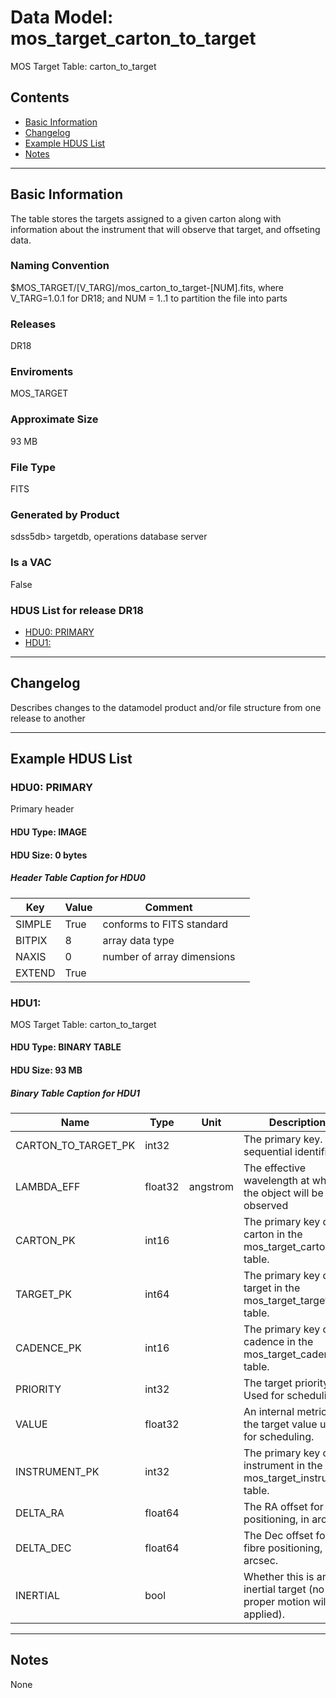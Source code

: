 # Data Model: mos_target_carton_to_target


MOS Target Table: carton_to_target


## Contents
- [Basic Information](#basic-information)
- [Changelog](#changelog)
- [Example HDUS List](#example-hdus-list)
- [Notes](#notes)

---

## Basic Information
The table stores the targets assigned to a given carton along with information about the instrument that will observe that target, and offseting data.

### Naming Convention
$MOS_TARGET/[V_TARG]/mos_carton_to_target-[NUM].fits, where V_TARG=1.0.1 for DR18; and NUM = 1..1 to partition the file into parts

### Releases
DR18

### Enviroments
MOS_TARGET

### Approximate Size
93 MB

### File Type
FITS

### Generated by Product
sdss5db> targetdb, operations database server

### Is a VAC
False

### HDUS List for release DR18
  - [HDU0: PRIMARY](#hdu0-primary)
  - [HDU1: ](#hdu1)

---

## Changelog
Describes changes to the datamodel product and/or file structure from one release to another

---
## Example HDUS List

### HDU0: PRIMARY
Primary header

#### HDU Type: IMAGE
#### HDU Size:  0 bytes

##### Header Table Caption for HDU0
Key | Value | Comment | |
| --- | --- | --- | --- |
| SIMPLE | True | conforms to FITS standard |
| BITPIX | 8 | array data type |
| NAXIS | 0 | number of array dimensions |
| EXTEND | True |  |



### HDU1:
MOS Target Table: carton_to_target

#### HDU Type: BINARY TABLE
#### HDU Size:  93 MB


##### Binary Table Caption for HDU1
Name | Type | Unit | Description |
| --- | --- | --- | --- |
 | CARTON_TO_TARGET_PK | int32 |  | The primary key. A sequential identifier. |
 | LAMBDA_EFF | float32 | angstrom | The effective wavelength at which the object will be observed |
 | CARTON_PK | int16 |  | The primary key of the carton in the mos_target_carton table. |
 | TARGET_PK | int64 |  | The primary key of the target in the mos_target_target table. |
 | CADENCE_PK | int16 |  | The primary key of the cadence in the mos_target_cadence table. |
 | PRIORITY | int32 |  | The target priority. Used for scheduling. |
 | VALUE | float32 |  | An internal metric of the target value used for scheduling. |
 | INSTRUMENT_PK | int32 |  | The primary key of the instrument in the mos_target_instrument table. |
 | DELTA_RA | float64 |  | The RA offset for fibre positioning, in arcsec. |
 | DELTA_DEC | float64 |  | The Dec offset for fibre positioning, in arcsec. |
 | INERTIAL | bool |  | Whether this is an inertial target (no proper motion will be applied). |



---
## Notes
None
